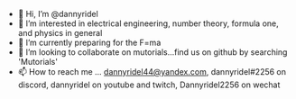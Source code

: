- 👋 Hi, I’m @dannyridel
- 👀 I’m interested in electrical engineering, number theory, formula one, and physics in general
- 🌱 I’m currently preparing for the F=ma
- 💞️ I’m looking to collaborate on mutorials...find us on github by searching 'Mutorials'
- 📫 How to reach me ... dannyridel44@yandex.com, dannyridel#2256 on discord, dannyridel on youtube and twitch, Dannyridel2256 on wechat
